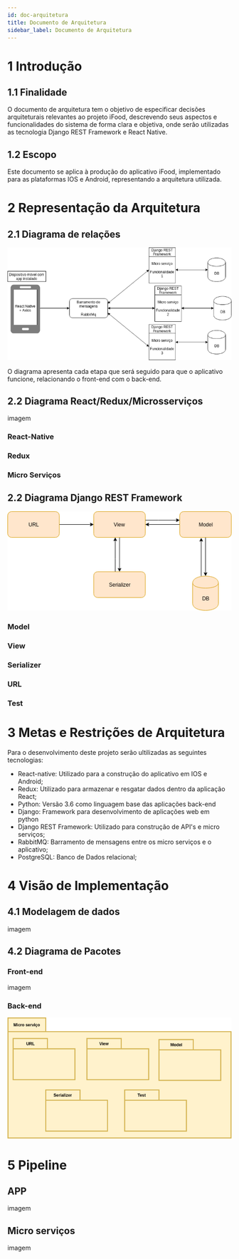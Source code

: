 ```yaml
---
id: doc-arquitetura
title: Documento de Arquitetura
sidebar_label: Documento de Arquitetura
---
```


# 1 Introdução

## 1.1 Finalidade

O documento de arquitetura tem o objetivo de especificar decisões arquiteturais relevantes ao projeto iFood, descrevendo seus aspectos e funcionalidades do sistema de forma clara e objetiva, onde serão utilizadas as tecnologia Django REST Framework e React Native.

## 1.2 Escopo

Este documento se aplica à produção do aplicativo iFood, implementado para as plataformas IOS e Android, representando a arquitetura utilizada.

# 2 Representação da Arquitetura

## 2.1 Diagrama de relações

![relacoes](assets/relacoes.png)

O diagrama apresenta cada etapa que será seguido para que o aplicativo funcione, relacionando o front-end com o back-end.

## 2.2 Diagrama React/Redux/Microsserviços

imagem

### React-Native

### Redux

### Micro Serviços


## 2.2 Diagrama Django REST Framework

![rest](assets/rest.png)

### Model

### View

### Serializer

### URL

### Test


# 3 Metas e Restrições de Arquitetura

Para o desenvolvimento deste projeto serão ultilizadas as seguintes tecnologias:

- React-native: Utilizado para a construção do aplicativo em IOS e Android;
- Redux: Utilizado para armazenar e resgatar dados dentro da aplicação React;
- Python: Versão 3.6 como linguagem base das aplicações back-end
- Django: Framework para desenvolvimento de aplicações web em python
- Django REST Framework: Utilizado para construção de API's e micro serviços;
- RabbitMQ: Barramento de mensagens entre os micro serviços e o aplicativo;
- PostgreSQL: Banco de Dados relacional;

# 4 Visão de Implementação

## 4.1 Modelagem de dados

imagem

## 4.2 Diagrama de Pacotes

### Front-end

imagem

### Back-end


![diagrama_pacotes_back](assets/diagrama_pacotes_back.png)

# 5 Pipeline

## APP

imagem

## Micro serviços

imagem
